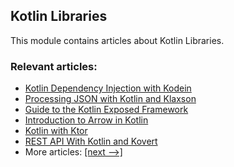 ## Kotlin Libraries

This module contains articles about Kotlin Libraries.

### Relevant articles:

- [Kotlin Dependency Injection with Kodein](https://www.baeldung.com/kotlin/kodein-dependency-injection)
- [Processing JSON with Kotlin and Klaxson](https://www.baeldung.com/kotlin/json-klaxson)
- [Guide to the Kotlin Exposed Framework](https://www.baeldung.com/kotlin/exposed-persistence)
- [Introduction to Arrow in Kotlin](https://www.baeldung.com/kotlin/arrow)
- [Kotlin with Ktor](https://www.baeldung.com/kotlin/ktor)
- [REST API With Kotlin and Kovert](https://www.baeldung.com/kotlin/kovert)
- More articles: [[next -->]](../kotlin-libraries-2)
